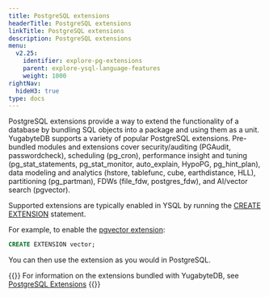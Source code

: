```yaml
---
title: PostgreSQL extensions
headerTitle: PostgreSQL extensions
linkTitle: PostgreSQL extensions
description: PostgreSQL extensions
menu:
  v2.25:
    identifier: explore-pg-extensions
    parent: explore-ysql-language-features
    weight: 1000
rightNav:
  hideH3: true
type: docs
---
```


PostgreSQL extensions provide a way to extend the functionality of a database by bundling SQL objects into a package and using them as a unit. YugabyteDB supports a variety of popular PostgreSQL extensions. Pre-bundled modules and extensions cover security/auditing (PGAudit, passwordcheck), scheduling (pg_cron), performance insight and tuning (pg_stat_statements, pg_stat_monitor, auto_explain, HypoPG, pg_hint_plan), data modeling and analytics (hstore, tablefunc, cube, earthdistance, HLL), partitioning (pg_partman), FDWs (file_fdw, postgres_fdw), and AI/vector search (pgvector).

Supported extensions are typically enabled in YSQL by running the [CREATE EXTENSION](../../../api/ysql/the-sql-language/statements/ddl_create_extension/) statement.

For example, to enable the [pgvector extension](../../../additional-features/pg-extensions/extension-pgvector/):

```sql
CREATE EXTENSION vector;
```

You can then use the extension as you would in PostgreSQL.

{{<lead link="../../../additional-features/pg-extensions/">}}
For information on the extensions bundled with YugabyteDB, see [PostgreSQL Extensions](../../../additional-features/pg-extensions/)
{{</lead>}}
